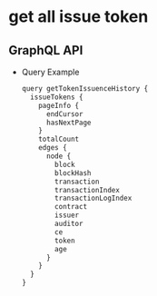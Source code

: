 
# get all issue token

## GraphQL API

- Query Example
  ```javascript
  query getTokenIssuenceHistory {
    issueTokens {
      pageInfo {
        endCursor
        hasNextPage
      }
      totalCount
      edges {
        node {
          block
          blockHash
          transaction
          transactionIndex
          transactionLogIndex
          contract
          issuer
          auditor
          ce
          token
          age
        }
      }
    }
  }

  ```
